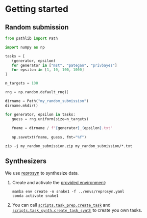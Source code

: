 # Getting started

## Random submission

```python
from pathlib import Path

import numpy as np

tasks = [
   (generator, epsilon)
   for generator in ["mst", "pategan", "privbayes"]
   for epsilon in [1, 10, 100, 1000]
]

n_targets = 100

rng = np.random.default_rng()

dirname = Path("my_random_submission")
dirname.mkdir()

for generator, epsilon in tasks:
   guess = rng.uniform(size=n_targets)
   
   fname = dirname / f"{generator}_{epsilon}.txt"
   
   np.savetxt(fname, guess, fmt="%f")
```

```shell
zip -j my_random_submission.zip my_random_submission/*.txt
```

## Synthesizers

We use [reprosyn](https://github.com/alan-turing-institute/reprosyn) to synthesize data. 

1. Create and activate the [provided environment](../envs/reprosyn.yaml):
    ```shell
    mamba env create -n snake1 -f ../envs/reprosyn.yaml
    conda activate snake1
    ```
2. You can call [`scripts.task_prep.create_task`](../scripts/task_prep.py) and [`scripts.task_synth.create_task_synth`](../scripts/task_synth.py) to create you own tasks.